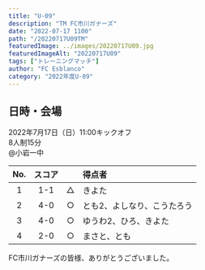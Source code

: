 ```yaml
---
title: "U-09"
description: "TM FC市川ガナーズ"
date: "2022-07-17 1100"
path: "/20220717U09TM"
featuredImage: ../images/20220717U09.jpg
featuredImageAlt: "20220717U09"
tags: ["トレーニングマッチ"]
author: "FC Esblanco"
category: "2022年度U-09"
---
```


## 日時・会場

2022年7月17日（日）11:00キックオフ<br>
8人制15分<br>
@小岩一中  

| No.| スコア |   |得点者  |
|:--:|:------:|:-:|:--------|
| 1  | 1-1 | △ |きよた|
| 2  | 4-0 | ○ |とも2、よしなり、こうたろう|
| 3  | 4-0 | ○ |ゆうわ2、ひろ、きよた|
| 4  | 2-0 | ○ |まさと、とも|

FC市川ガナーズの皆様、ありがとうございました。